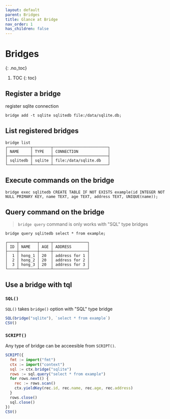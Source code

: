 ```yaml
---
layout: default
parent: Bridges
title: Glance at Bridge
nav_order: 1
has_children: false
---
```


# Bridges
{: .no_toc}

1. TOC
{: toc}

## Register a bridge

register sqlite connection

```
bridge add -t sqlite sqlitedb file:/data/sqlite.db;
```

## List registered bridges

```
bridge list
┌──────────┬────────┬────────────────────────┐
│ NAME     │ TYPE   │ CONNECTION             │
├──────────┼────────┼────────────────────────┤
│ sqlitedb │ sqlite │ file:/data/sqlite.db   │
└──────────┴────────┴────────────────────────┘
```

## Execute commands on the bridge

```
bridge exec sqlitedb CREATE TABLE IF NOT EXISTS example(id INTEGER NOT NULL PRIMARY KEY, name TEXT, age TEXT, address TEXT, UNIQUE(name));
```


## Query command on the bridge

> `bridge query` command is only works with "SQL" type bridges

```
bridge query sqlitedb select * from example;

┌────┬────────┬─────┬───────────────┐
│ ID │ NAME   │ AGE │ ADDRESS       │
├────┼────────┼─────┼───────────────┤
│  1 │ hong_1 │ 20  │ address for 1 │
│  2 │ hong_2 │ 20  │ address for 2 │
│  3 │ hong_3 │ 20  │ address for 3 │
└────┴────────┴─────┴───────────────┘
```


## Use a bridge with tql

### `SQL()`

`SQL()` takes `bridge()` option with "SQL" type bridge

```js
SQL(bridge("sqlite"), `select * from example`)
CSV()
```

### `SCRIPT()`

Any type of bridge can be acceesible from `SCRIPT()`.

```js
SCRIPT({
  fmt := import("fmt")
  ctx := import("context")
  sql := ctx.bridge("sqlite")
  rows := sql.query("select * from example")
  for rows.next() {
    rec := rows.scan()
    ctx.yieldKey(rec.id, rec.name, rec.age, rec.address)
  }
  rows.close()
  sql.close()
})
CSV()
```